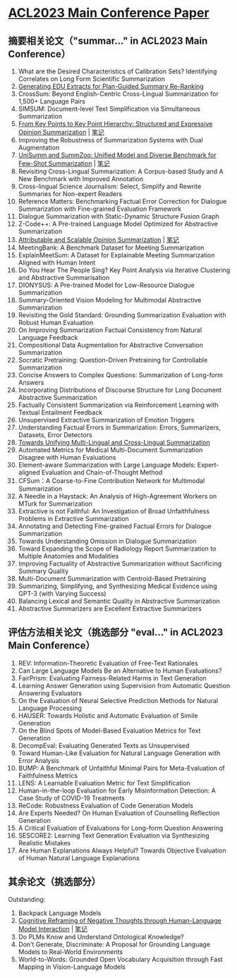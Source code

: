 # [ACL2023 Main Conference Paper](https://2023.aclweb.org/program/accepted_main_conference/)
## 摘要相关论文（"summar..." in ACL2023 Main Conference）
1. What are the Desired Characteristics of Calibration Sets? Identifying Correlates on Long Form Scientific Summarization
2. [Generating EDU Extracts for Plan-Guided Summary Re-Ranking](https://aclanthology.org/2023.acl-long.151.pdf)
3. CrossSum: Beyond English-Centric Cross-Lingual Summarization for 1,500+ Language Pairs
4. SIMSUM: Document-level Text Simplification via Simultaneous Summarization
5. [From Key Points to Key Point Hierarchy: Structured and Expressive Opinion Summarization](https://aclanthology.org/2023.acl-long.52.pdf) | [笔记](https://github.com/wzl0228/note/blob/main/ACL2023/From%20Key%20Points%20to%20Key%20Point%20Hierarchy:%20Structured%20and%20Expressive%20Opinion%20Summarization/%E8%AE%BA%E6%96%87%E7%AC%94%E8%AE%B0-From%20Key%20Points%20to%20Key%20Point%20Hierarchy:%20Structured%20and%20Expressive%20Opinion%20Summarization.md)
6. Improving the Robustness of Summarization Systems with Dual Augmentation
7. [UniSumm and SummZoo: Unified Model and Diverse Benchmark for Few-Shot Summarization](https://aclanthology.org/2023.acl-long.718.pdf) | [笔记](https://github.com/wzl0228/note/blob/main/ACL2023/UniSumm%20and%20SummZoo:%20Unified%20Model%20and%20Diverse%20Benchmark%20for%20Few-Shot%20Summarization/%E8%AE%BA%E6%96%87%E7%AC%94%E8%AE%B0-UniSumm%20and%20SummZoo:%20Unified%20Model%20and%20Diverse%20Benchmark%20for%20Few-Shot%20Summarization.md)
8. Revisiting Cross-Lingual Summarization: A Corpus-based Study and A New Benchmark with Improved Annotation
9. Cross-lingual Science Journalism: Select, Simplify and Rewrite Summaries for Non-expert Readers
10. Reference Matters: Benchmarking Factual Error Correction for Dialogue Summarization with Fine-grained Evaluation Framework
11. Dialogue Summarization with Static-Dynamic Structure Fusion Graph
12. Z-Code++: A Pre-trained Language Model Optimized for Abstractive Summarization
13. [Attributable and Scalable Opinion Summarization](https://aclanthology.org/2023.acl-long.473.pdf) | [笔记](https://github.com/wzl0228/note/blob/main/ACL2023/Attributable%20and%20Scalable%20Opinion%20Summarization/%E8%AE%BA%E6%96%87%E7%AC%94%E8%AE%B0-Attributable%20and%20Scalable%20Opinion%20Summarization.md)
14. MeetingBank: A Benchmark Dataset for Meeting Summarization
15. ExplainMeetSum: A Dataset for Explainable Meeting Summarization Aligned with Human Intent
16. Do You Hear The People Sing? Key Point Analysis via Iterative Clustering and Abstractive Summarisation
17. DIONYSUS: A Pre-trained Model for Low-Resource Dialogue Summarization
18. Summary-Oriented Vision Modeling for Multimodal Abstractive Summarization
19. Revisiting the Gold Standard: Grounding Summarization Evaluation with Robust Human Evaluation
20. On Improving Summarization Factual Consistency from Natural Language Feedback
21. Compositional Data Augmentation for Abstractive Conversation Summarization
22. Socratic Pretraining: Question-Driven Pretraining for Controllable Summarization
23. Concise Answers to Complex Questions: Summarization of Long-form Answers
24. Incorporating Distributions of Discourse Structure for Long Document Abstractive Summarization
25. Factually Consistent Summarization via Reinforcement Learning with Textual Entailment Feedback
26. Unsupervised Extractive Summarization of Emotion Triggers
27. Understanding Factual Errors in Summarization: Errors, Summarizers, Datasets, Error Detectors
28. [Towards Unifying Multi-Lingual and Cross-Lingual Summarization](https://aclanthology.org/2023.acl-long.843.pdf)
29. Automated Metrics for Medical Multi-Document Summarization Disagree with Human Evaluations
30. Element-aware Summarization with Large Language Models: Expert-aligned Evaluation and Chain-of-Thought Method
31. CFSum：A Coarse-to-Fine Contribution Network for Multimodal Summarization
32. A Needle in a Haystack: An Analysis of High-Agreement Workers on MTurk for Summarization
33. Extractive is not Faithful: An Investigation of Broad Unfaithfulness Problems in Extractive Summarization
34. Annotating and Detecting Fine-grained Factual Errors for Dialogue Summarization
35. Towards Understanding Omission in Dialogue Summarization
36. Toward Expanding the Scope of Radiology Report Summarization to Multiple Anatomies and Modalities
37. Improving Factuality of Abstractive Summarization without Sacrificing Summary Quality
38. Multi-Document Summarization with Centroid-Based Pretraining
39. Summarizing, Simplifying, and Synthesizing Medical Evidence using GPT-3 (with Varying Success)
40. Balancing Lexical and Semantic Quality in Abstractive Summarization
41. Abstractive Summarizers are Excellent Extractive Summarizers
## 评估方法相关论文（挑选部分 "eval..." in ACL2023 Main Conference）
1. REV: Information-Theoretic Evaluation of Free-Text Rationales
2. Can Large Language Models Be an Alternative to Human Evaluations?
3. FairPrism: Evaluating Fairness-Related Harms in Text Generation
4. Learning Answer Generation using Supervision from Automatic Question Answering Evaluators
5. On the Evaluation of Neural Selective Prediction Methods for Natural Language Processing
6. HAUSER: Towards Holistic and Automatic Evaluation of Simile Generation
7. On the Blind Spots of Model-Based Evaluation Metrics for Text Generation
8. DecompEval: Evaluating Generated Texts as Unsupervised
9. Toward Human-Like Evaluation for Natural Language Generation with Error Analysis
10. BUMP: A Benchmark of Unfaithful Minimal Pairs for Meta-Evaluation of Faithfulness Metrics
11. LENS: A Learnable Evaluation Metric for Text Simplification
12. Human-in-the-loop Evaluation for Early Misinformation Detection: A Case Study of COVID-19 Treatments
13. ReCode: Robustness Evaluation of Code Generation Models
14. Are Experts Needed? On Human Evaluation of Counselling Reflection Generation
15. A Critical Evaluation of Evaluations for Long-form Question Answering
16. SESCORE2: Learning Text Generation Evaluation via Synthesizing Realistic Mistakes
27. Are Human Explanations Always Helpful? Towards Objective Evaluation of Human Natural Language Explanations
## 其余论文（挑选部分）
Outstanding:
1. Backpack Language Models
2. [Cognitive Reframing of Negative Thoughts through Human-Language Model Interaction](https://aclanthology.org/2023.acl-long.555.pdf) | [笔记](https://github.com/wzl0228/note/blob/main/ACL2023/Cognitive%20Reframing%20of%20Negative%20Thoughts%20through%20Human-Language%20Model%20Interaction/%E8%AE%BA%E6%96%87%E7%AC%94%E8%AE%B0-Cognitive%20Reframing%20of%20Negative%20Thoughts%20through%20Human-Language%20Model%20Interaction.md)
3. Do PLMs Know and Understand Ontological Knowledge?
4. Don’t Generate, Discriminate: A Proposal for Grounding Language Models to Real-World Environments
5. World-to-Words: Grounded Open Vocabulary Acquisition through Fast Mapping in Vision-Language Models
